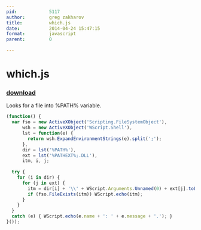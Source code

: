 ```yaml
---
pid:            5117
author:         greg zakharov
title:          which.js
date:           2014-04-24 15:47:15
format:         javascript
parent:         0

---
```


# which.js

### [download](//scripts/5117.js)

Looks for a file into %PATH% variable.

```javascript
(function() {
  var fso = new ActiveXObject('Scripting.FileSystemObject'),
      wsh = new ActiveXObject('WScript.Shell'),
      lst = function(e) {
        return wsh.ExpandEnvironmentStrings(e).split(';');
      },
      dir = lst('%PATH%'),
      ext = lst('%PATHEXT%;.DLL'),
      itm, i, j;
  
  try {
    for (i in dir) {
      for (j in ext) {
        itm = dir[i] + '\\' + WScript.Arguments.Unnamed(0) + ext[j].toLowerCase();
        if (fso.FileExists(itm)) WScript.echo(itm);
      }
    }
  }
  catch (e) { WScript.echo(e.name + ': ' + e.message + '.'); }
}());
```
